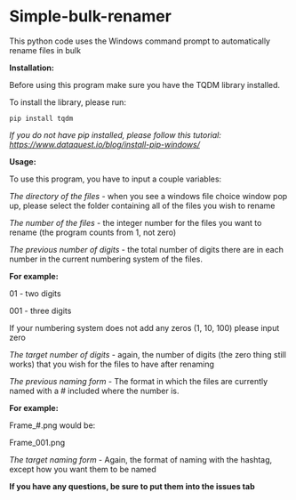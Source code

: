 # Simple-bulk-renamer
This python code uses the Windows command prompt to automatically rename files in bulk

**Installation:**

Before using this program make sure you have the TQDM library installed.

To install the library, please run:
```
pip install tqdm
```

*If you do not have pip installed, please follow this tutorial:
https://www.dataquest.io/blog/install-pip-windows/*

**Usage:**

To use this program, you have to input a couple variables:

*The directory of the files* - when you see a windows file choice window pop up, please select the folder containing all of the files you wish to rename

*The number of the files* - the integer number for the files you want to rename (the program counts from 1, not zero)

*The previous number of digits* - the total number of digits there are in each number in the current numbering system of the files.

__For example:__

01 - two digits

001 - three digits

If your numbering system does not add any zeros (1, 10, 100) please input zero

*The target number of digits* - again, the number of digits (the zero thing still works) that you wish for the files to have after renaming

*The previous naming form* - The format in which the files are currently named with a # included where the number is.

__For example:__

Frame_#.png would be:

Frame_001.png 

*The target naming form* - Again, the format of naming with the hashtag, except how you want them to be named

**If you have any questions, be sure to put them into the issues tab**
